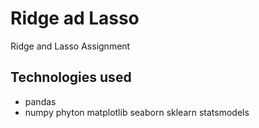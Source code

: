 # Ridge ad Lasso
Ridge and Lasso Assignment

## Technologies used
* pandas
* numpy
phyton
matplotlib
seaborn
sklearn
statsmodels
